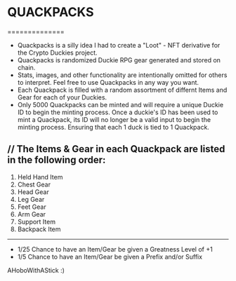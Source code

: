 # QUACKPACKS #
==============
- Quackpacks is a silly idea I had to create a "Loot" - NFT derivative for the Crypto Duckies project.
- Quackpacks is randomized Duckie RPG gear generated and stored on chain. 
- Stats, images, and other functionality are intentionally omitted for others to interpret. Feel free to use Quackpacks in any way you want.
- Each Quackpack is filled with a random assortment of differnt Items and Gear for each of your Duckies.
- Only 5000 Quackpacks can be minted and will require a unique Duckie ID to begin the minting process. Once a duckie's ID has been used to mint a Quackpack, its ID will no
    longer be a valid input to begin the minting process. Ensuring that each 1 duck is tied to 1 Quackpack.



// The Items & Gear in each Quackpack are listed in the following order:
-------------------------------------------------------------------------

  1. Held Hand Item
  2. Chest Gear
  3. Head Gear
  4. Leg Gear
  5. Feet Gear
  6. Arm Gear
  7. Support Item
  8. Backpack Item
  
  ------------------------------------------------------------------------
  
  - 1/25 Chance to have an Item/Gear be given a Greatness Level of +1
  - 1/5 Chance to have an Item/Gear be given a Prefix and/or Suffix
  
  
  
  AHoboWithAStick :)
